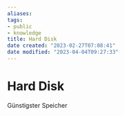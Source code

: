 ```yaml
---
aliases: 
tags:
- public
- knowledge
title: Hard Disk
date created: "2023-02-27T07:08:41"
date modified: "2023-04-04T09:27:33"
---
```


# Hard Disk
Günstigster Speicher
